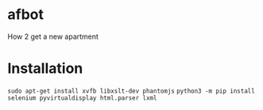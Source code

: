 # afbot
How 2 get a new apartment

# Installation
`sudo apt-get install xvfb libxslt-dev phantomjs`
`python3 -m pip install selenium pyvirtualdisplay html.parser lxml`

